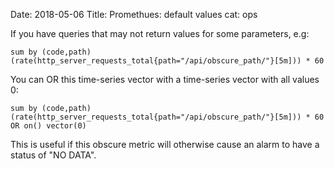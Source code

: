 Date: 2018-05-06
Title: Promethues: default values
cat: ops

If you have queries that may not return values for some parameters, e.g:

```
sum by (code,path)(rate(http_server_requests_total{path="/api/obscure_path/"}[5m])) * 60
```

You can OR this time-series vector with a time-series vector with all values 0:

```
sum by (code,path)(rate(http_server_requests_total{path="/api/obscure_path/"}[5m])) * 60 OR on() vector(0)
```

This is useful if this obscure metric will otherwise cause an alarm to have a status of "NO DATA".
